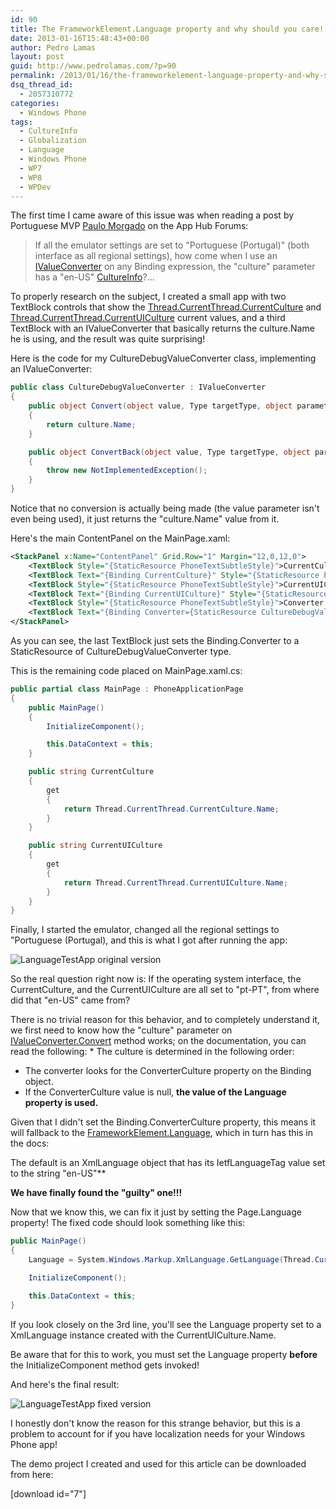 ```yaml
---
id: 90
title: The FrameworkElement.Language property and why should you care!
date: 2013-01-16T15:48:43+00:00
author: Pedro Lamas
layout: post
guid: http://www.pedrolamas.com/?p=90
permalink: /2013/01/16/the-frameworkelement-language-property-and-why-should-you-care/
dsq_thread_id:
  - 2057310772
categories:
  - Windows Phone
tags:
  - CultureInfo
  - Globalization
  - Language
  - Windows Phone
  - WP7
  - WP8
  - WPDev
---
```

The first time I came aware of this issue was when reading a post by Portuguese MVP [Paulo Morgado](http://paulomorgado.net/) on the App Hub Forums:

> If all the emulator settings are set to "Portuguese (Portugal)" (both interface as all regional settings), how come when I use an [IValueConverter](http://msdn.microsoft.com/en-us/library/windowsphone/develop/system.windows.data.ivalueconverter(v=vs.105).aspx) on any Binding expression, the "culture" parameter has a "en-US" [CultureInfo](http://msdn.microsoft.com/en-us/library/windowsphone/develop/system.globalization.cultureinfo(v=vs.105).aspx)?...

To properly research on the subject, I created a small app with two TextBlock controls that show the [Thread.CurrentThread.CurrentCulture](http://msdn.microsoft.com/en-us/library/windowsphone/develop/system.threading.thread.currentculture(v=vs.105).aspx) and [Thread.CurrentThread.CurrentUICulture](http://msdn.microsoft.com/en-us/library/windowsphone/develop/system.threading.thread.currentuiculture(v=vs.105).aspx) current values, and a third TextBlock with an IValueConverter that basically returns the culture.Name he is using, and the result was quite surprising!

Here is the code for my CultureDebugValueConverter class, implementing an IValueConverter:

```csharp
public class CultureDebugValueConverter : IValueConverter
{
    public object Convert(object value, Type targetType, object parameter, System.Globalization.CultureInfo culture)
    {
        return culture.Name;
    }

    public object ConvertBack(object value, Type targetType, object parameter, System.Globalization.CultureInfo culture)
    {
        throw new NotImplementedException();
    }
}
```

Notice that no conversion is actually being made (the value parameter isn't even being used), it just returns the "culture.Name" value from it.

Here's the main ContentPanel on the MainPage.xaml:

```xml
<StackPanel x:Name="ContentPanel" Grid.Row="1" Margin="12,0,12,0">
    <TextBlock Style="{StaticResource PhoneTextSubtleStyle}">CurrentCulture</TextBlock>
    <TextBlock Text="{Binding CurrentCulture}" Style="{StaticResource PhoneTextTitle2Style}" />
    <TextBlock Style="{StaticResource PhoneTextSubtleStyle}">CurrentUICulture</TextBlock>
    <TextBlock Text="{Binding CurrentUICulture}" Style="{StaticResource PhoneTextTitle2Style}" />
    <TextBlock Style="{StaticResource PhoneTextSubtleStyle}">Converter Culture</TextBlock>
    <TextBlock Text="{Binding Converter={StaticResource CultureDebugValueConverter}}" Style="{StaticResource PhoneTextTitle2Style}" />
</StackPanel>
```

As you can see, the last TextBlock just sets the Binding.Converter to a StaticResource of CultureDebugValueConverter type.

This is the remaining code placed on MainPage.xaml.cs:

```csharp
public partial class MainPage : PhoneApplicationPage
{
    public MainPage()
    {
        InitializeComponent(); 

        this.DataContext = this;
    } 

    public string CurrentCulture
    {
        get
        {
            return Thread.CurrentThread.CurrentCulture.Name;
        }
    }

    public string CurrentUICulture
    {
        get
        {
            return Thread.CurrentThread.CurrentUICulture.Name;
        }
    }
}
```

Finally, I started the emulator, changed all the regional settings to "Portuguese (Portugal), and this is what I got after running the app:

![LanguageTestApp original version](http://www.pedrolamas.com/wp-content/uploads/2013/01/LanguageTestApp-original-version.jpg)

So the real question right now is: If the operating system interface, the CurrentCulture, and the CurrentUICulture are all set to "pt-PT", from where did that "en-US" came from?

There is no trivial reason for this behavior, and to completely understand it, we first need to know how the "culture" parameter on [IValueConverter.Convert](http://msdn.microsoft.com/en-us/library/windowsphone/develop/system.windows.data.ivalueconverter.convert(v=vs.105).aspx) method works; on the documentation, you can read the following: * The culture is determined in the following order:

* The converter looks for the ConverterCulture property on the Binding object.
* If the ConverterCulture value is null, **the value of the Language property is used.**

Given that I didn't set the Binding.ConverterCulture property, this means it will fallback to the [FrameworkElement.Language](http://msdn.microsoft.com/en-us/library/windowsphone/develop/system.windows.frameworkelement.language(v=vs.105).aspx), which in turn has this in the docs:

The default is an XmlLanguage object that has its IetfLanguageTag value set to the string "en-US"**

**We have finally found the "guilty" one!!!**

Now that we know this, we can fix it just by setting the Page.Language property! The fixed code should look something like this:

```csharp
public MainPage()
{
    Language = System.Windows.Markup.XmlLanguage.GetLanguage(Thread.CurrentThread.CurrentUICulture.Name);

    InitializeComponent();

    this.DataContext = this;
}
```

If you look closely on the 3rd line, you'll see the Language property set to a XmlLanguage instance created with the CurrentUICulture.Name.

Be aware that for this to work, you must set the Language property **before** the InitializeComponent method gets invoked!

And here's the final result:

![LanguageTestApp fixed version](http://www.pedrolamas.com/wp-content/uploads/2013/01/LanguageTestApp-fixed-version.jpg)

I honestly don't know the reason for this strange behavior, but this is a problem to account for if you have localization needs for your Windows Phone app!

The demo project I created and used for this article can be downloaded from here:

[download id="7"]
